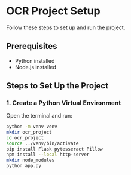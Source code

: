 # OCR Project Setup

Follow these steps to set up and run the project.

## Prerequisites

- Python installed
- Node.js installed

## Steps to Set Up the Project

### 1. Create a Python Virtual Environment
Open the terminal and run:
```sh
python -m venv venv
mkdir ocr_project
cd ocr_project
source ../venv/bin/activate
pip install Flask pytesseract Pillow
npm install --local http-server
mkdir node_modules
python app.py

